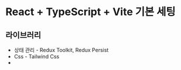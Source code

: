 # React + TypeScript + Vite 기본 세팅

## 라이브러리
- 상태 관리 - Redux Toolkit, Redux Persist
- Css - Tailwind Css
- 

